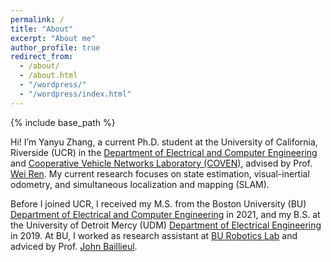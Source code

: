 ```yaml
---
permalink: /
title: "About"
excerpt: "About me"
author_profile: true
redirect_from: 
  - /about/
  - /about.html
  - "/wordpress/"
  - "/wordpress/index.html"
---
```


{% include base_path %}

Hi! I’m Yanyu Zhang, a current Ph.D. student at the University of California, Riverside (UCR) in the [Department of Electrical and Computer Engineering](https://www.ee.ucr.edu/) and [Cooperative Vehicle Networks Laboratory (COVEN)](https://coven.engr.ucr.edu/), advised by Prof. [Wei Ren](https://intra.ece.ucr.edu/~ren/). My current research focuses on state estimation, visual-inertial odometry, and simultaneous localization and mapping (SLAM). 

Before I joined UCR, I received my M.S. from the Boston University (BU) [Department of Electrical and Computer Engineering](https://www.bu.edu/eng/academics/departments-and-divisions/electrical-and-computer-engineering/) in 2021, and my B.S. at the University of Detroit Mercy (UDM) [Department of Electrical Engineering](https://www.udmercy.edu/index.php) in 2019. At BU, I worked as research assistant at [BU Robotics Lab](https://sites.bu.edu/robotics/) and adviced by Prof. [John Baillieul](https://people.bu.edu/johnb/).
